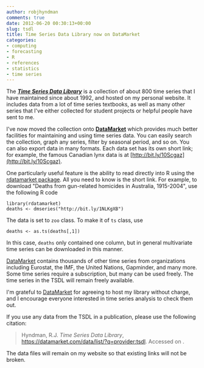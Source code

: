 ```yaml
---
author: robjhyndman
comments: true
date: 2012-06-20 00:30:13+00:00
slug: tsdl
title: Time Series Data Library now on DataMarket
categories:
- computing
- forecasting
- R
- references
- statistics
- time series
---
```


The [_**Time Series Data Library**_](https://datamarket.com/data/list/?q=provider:tsdl) is a collection of about 800 time series that I have maintained since about 1992, and hosted on my personal website. It includes data from a lot of time series textbooks, as well as many other series that I've either collected for student projects or helpful people have sent to me.

I've now moved the collection onto **[DataMarket](https://datamarket.com/data/list/?q=provider:tsdl)** which provides much better facilities for maintaining and using time series data. You can easily search the collection, graph any series, filter by seasonal period, and so on. You can also export data in many formats. Each data set has its own short link; for example, the famous Canadian lynx data is at [http://bit.ly/10Scgaz](http://bit.ly/10Scgaz).

One particularly useful feature is the ability to read directly into R using the [rdatamarket package](http://cran.r-project.org/web/packages/rdatamarket/). All you need to know is the short link. For example, to download "Deaths from gun-related homicides in Australia, 1915-2004", use the following R code

    library(rdatamarket)
    deaths <- dmseries("http://bit.ly/1NLKgXB")

The data is set to `zoo` class. To make it of `ts` class, use

    deaths <- as.ts(deaths[,1])

In this case, `deaths` only contained one column, but in general multivariate time series can be downloaded in this manner.

[DataMarket](http://datamarket.com) contains thousands of other time series from organizations including Eurostat, the IMF, the United Nations, Gapminder, and many more. Some time series require a subscription, but many can be used freely. The time series in the TSDL will remain freely available.

I'm grateful to [DataMarket](http://datamarket.com) for agreeing to host my library without charge, and I encourage everyone interested in time series analysis to check them out.

If you use any data from the TSDL in a publication, please use the following citation:

>Hyndman, R.J. _Time Series Data Library_, https://datamarket.com/data/list/?q=provider:tsdl. Accessed on <insert date here>.


The data files will remain on my website so that existing links will not be broken.
